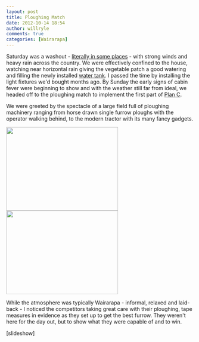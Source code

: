 ```yaml
---
layout: post
title: Ploughing Match
date: 2012-10-14 18:54
author: willryle
comments: true
categories: [Wairarapa]
---
```

Saturday was a washout - <a href="http://www.stuff.co.nz/national/7812408/Rockslide-closes-Milford-Rd" target="_blank">literally in some places</a> - with strong winds and heavy rain across the country. We were effectively confined to the house, watching near horizontal rain giving the vegetable patch a good watering and filling the newly installed <a title="Summer Time" href="http://willryle.wordpress.com/2012/09/30/summer-time/" target="_blank">water tank</a>. I passed the time by installing the light fixtures we'd bought months ago. By Sunday the early signs of cabin fever were beginning to show and with the weather still far from ideal, we headed off to the ploughing match to implement the first part of <a title="A Shortage of Horsepower" href="http://willryle.wordpress.com/2012/10/14/a-shortage-of-horsepower/">Plan C</a>.

<!--more-->

We were greeted by the spectacle of a large field full of ploughing machinery ranging from horse drawn single furrow ploughs with the operator walking behind, to the modern tractor with its many fancy gadgets.

<img class="alignright  wp-image-1362" style="line-height:18px;" title="Ploughing 040" alt="" src="http://willryle.files.wordpress.com/2012/10/ploughing-040.jpg?w=300" height="224" width="300" />

<img class="alignnone size-medium wp-image-1358" title="2 Horse Power" alt="" src="http://willryle.files.wordpress.com/2012/10/ploughing-052.jpg?w=300" height="224" width="300" />

While the atmosphere was typically Wairarapa - informal, relaxed and laid-back - I noticed the competitors taking great care with their ploughing, tape measures in evidence as they set up to get the best furrow. They weren't here for the day out, but to show what they were capable of and to win.

[slideshow]

&nbsp;

